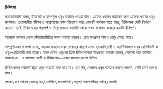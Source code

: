 **চিকিৎসা**

ছত্রাকবিরোধী মলম, ট্যাবলেট ও ক্যাপসুল ওষুধ বাজারে পাওয়া যায়। একেক ধরনের ছত্রাকের জন্য একেক ধরনের ওষুধ কার্যকর। প্রয়োজনীয় পরীক্ষা ও সংক্রমণের লক্ষণ বিশ্লেষণ করে, কোনটি কার্যকর হতে পারে, চিকিৎসক সেটি নির্ধারণ করেন। তাই চিকিৎসকের পরামর্শ না নিয়ে যত্রতত্র ফার্মেসি থেকে ওষুধ বা মলম ব্যবহার করাটা ঝুঁকিপূর্ণ।

অনেকে দোকান থেকে স্টেরয়েডমিশ্রিত মলম ব্যবহার করেন। এতে সংক্রমণ আরও বেড়ে যেতে পারে।

সাম্প্রতিককালে দেখা যাচ্ছে, এরকম যত্রতত্র ওষুধ সেবনের কারণে এসব ছত্রাকবিরোধী বা অ্যান্টিফাঙ্গাল ওষুধ রেসিস্ট্যান্ট বা ওষুধ–প্রতিরোধী হয়ে যাচ্ছে। ফলে যেসব ওষুধ বা ক্রিম চিকিৎসকেরা সাধারণত ব্যবহার করেন, সেগুলো আর কার্যকর থাকছে না। এ ব্যাপারে রোগী ও চিকিৎসক—সবার সচেতন হওয়া উচিত।

চিকিৎসকের পরামর্শ ছাড়া ওষুধ ব্যবহার করা যাবে না। যত দিন, যেভাবে ওষুধ ব্যবহার করতে বলবেন, সেটি মেনে চলতে হবে।  

  
<sup>লেখক:\ ডা.\ সাইফ\ হোসেন\ খান,\ মেডিসিন\ কনসালট্যান্ট,\ পপুলার\ ডায়াগনস্টিক\ সেন্টার,\ ধানমন্ডি</sup>
